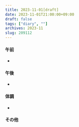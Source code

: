 ```yaml
---
title: 2023-11-01[draft]
date: 2023-11-01T21:00:00+09:00
draft: false
tags: ["diary", ""]
archives: 2023-11
slug: 209112
---
```

#### 午前
- 
#### 午後
- 
#### 体調
- 
#### その他